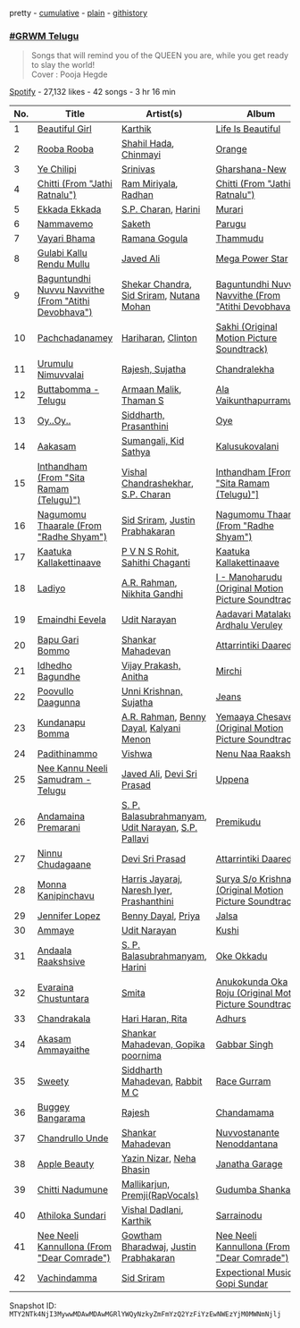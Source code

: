 pretty - [cumulative](/playlists/cumulative/37i9dQZF1DX442zFw7L5ce.md) - [plain](/playlists/plain/37i9dQZF1DX442zFw7L5ce) - [githistory](https://github.githistory.xyz/mackorone/spotify-playlist-archive/blob/main/playlists/plain/37i9dQZF1DX442zFw7L5ce)

### [\#GRWM Telugu](https://open.spotify.com/playlist/37i9dQZF1DX442zFw7L5ce)

> Songs that will remind you of the QUEEN you are, while you get ready to slay the world! <br/>Cover : Pooja Hegde

[Spotify](https://open.spotify.com/user/spotify) - 27,132 likes - 42 songs - 3 hr 16 min

| No. | Title | Artist(s) | Album | Length |
|---|---|---|---|---|
| 1 | [Beautiful Girl](https://open.spotify.com/track/3P8sXN7vsucV5k80lReeeq) | [Karthik](https://open.spotify.com/artist/0LSPREIgGMZXCuKVel7LVD) | [Life Is Beautiful](https://open.spotify.com/album/1Hd2y0smTAvVSTvJeXj5lW) | 4:43 |
| 2 | [Rooba Rooba](https://open.spotify.com/track/7gVqTSJ4Mr5uKkM9yhQKop) | [Shahil Hada](https://open.spotify.com/artist/4Rn2NNAPBegkcTSPz54jcc), [Chinmayi](https://open.spotify.com/artist/5UJ2sHO2ELrgW6aXeRLTQQ) | [Orange](https://open.spotify.com/album/4lydrnVdmsWCMMfk0S8Khj) | 5:14 |
| 3 | [Ye Chilipi](https://open.spotify.com/track/3LYt0b1ljHUYoG5YL2WwWP) | [Srinivas](https://open.spotify.com/artist/3K9qRRRqtuxgBRLxRCxpDl) | [Gharshana\-New](https://open.spotify.com/album/1UjRLzKzCJqmrZK9Drt6Zx) | 5:15 |
| 4 | [Chitti \(From "Jathi Ratnalu"\)](https://open.spotify.com/track/6Z40IRipd6pNcUULY6SXng) | [Ram Miriyala](https://open.spotify.com/artist/4A2XSc4OJjuPY4l6NjnrDj), [Radhan](https://open.spotify.com/artist/5FOhBMFQo0pDhvISlFmxdi) | [Chitti \(From "Jathi Ratnalu"\)](https://open.spotify.com/album/3vcbeHMefvNcmt3UWddxe8) | 3:04 |
| 5 | [Ekkada Ekkada](https://open.spotify.com/track/1nV9Nxh5bCYnJ372qcFIbT) | [S.P\. Charan](https://open.spotify.com/artist/1BIAyVQxDuYrMqZ8H1Faja), [Harini](https://open.spotify.com/artist/41BeeC5hYqvtGkM79RYvN4) | [Murari](https://open.spotify.com/album/5JedwC5U716Hg3pUANEtVu) | 6:11 |
| 6 | [Nammavemo](https://open.spotify.com/track/5DN8dF1Q0K8G6pgCQjqVvF) | [Saketh](https://open.spotify.com/artist/2Z4Ts7fIjfQ78Nh7EEy1bQ) | [Parugu](https://open.spotify.com/album/7eJXTAO0qIPduGIE4Pqk5C) | 4:46 |
| 7 | [Vayari Bhama](https://open.spotify.com/track/4K4gYMKbZFMKh4ePHzXTQu) | [Ramana Gogula](https://open.spotify.com/artist/4TkLTkst9LQlJ0zAmXtXmv) | [Thammudu](https://open.spotify.com/album/0BoUUhoyOBz3lNJH1wl5Dh) | 5:16 |
| 8 | [Gulabi Kallu Rendu Mullu](https://open.spotify.com/track/67XeWdoClnbbB5HyuB5wIj) | [Javed Ali](https://open.spotify.com/artist/4W91bbPB2CTSsHwt7eqNl7) | [Mega Power Star](https://open.spotify.com/album/4l1UZrzOz1la6gcFsEuktY) | 4:24 |
| 9 | [Baguntundhi Nuvvu Navvithe \(From "Atithi Devobhava"\)](https://open.spotify.com/track/18JVTOKs9ghqPLtkMeqffL) | [Shekar Chandra](https://open.spotify.com/artist/5ds7YHzRIeaGrAKGPR62fA), [Sid Sriram](https://open.spotify.com/artist/7qjJw7ZM2ekDSahLXPjIlN), [Nutana Mohan](https://open.spotify.com/artist/0RGaIKSEzZnlNTLCJKnv0H) | [Baguntundhi Nuvvu Navvithe \(From "Atithi Devobhava"\)](https://open.spotify.com/album/2NAbXL8eqGOLet1QnQr7mv) | 3:42 |
| 10 | [Pachchadanamey](https://open.spotify.com/track/49nQCpklrhXuaK5s1TQwOl) | [Hariharan](https://open.spotify.com/artist/2NoJ7NuNs9nyj8Thoh1kbu), [Clinton](https://open.spotify.com/artist/0kEZTiAxUemQeqP06npWMG) | [Sakhi \(Original Motion Picture Soundtrack\)](https://open.spotify.com/album/6KNE9uOJSeK3uEwn92bRTY) | 5:57 |
| 11 | [Urumulu Nimuvvalai](https://open.spotify.com/track/2rTmVSZOPnS9jrgcl6EjV0) | [Rajesh, Sujatha](https://open.spotify.com/artist/13Da3IxfSztUGGPXJOy6i4) | [Chandralekha](https://open.spotify.com/album/0u0QnbKBaBNm3yRNps6KRl) | 4:31 |
| 12 | [Buttabomma \- Telugu](https://open.spotify.com/track/0dnDTvdUco2UbaBjUtPxNS) | [Armaan Malik](https://open.spotify.com/artist/4IKVDbCSBTxBeAsMKjAuTs), [Thaman S](https://open.spotify.com/artist/2FgHPfRprDaylrSRVf1UlN) | [Ala Vaikunthapurramuloo](https://open.spotify.com/album/2dnfny8QAiGbUk9NI2P9c2) | 3:18 |
| 13 | [Oy..Oy..](https://open.spotify.com/track/7o20g3bZRdwy6MtiUP9pOx) | [Siddharth, Prasanthini](https://open.spotify.com/artist/3N1VJl9iRAk5HtIP1KghgX) | [Oye](https://open.spotify.com/album/4I7t128bqln9m45RZlMJU8) | 4:42 |
| 14 | [Aakasam](https://open.spotify.com/track/4wKiaLGUIAdgRBSv80aeBW) | [Sumangali, Kid Sathya](https://open.spotify.com/artist/0msjNpDNwMgjbKmjbcwGHU) | [Kalusukovalani](https://open.spotify.com/album/2z84b5n0ZwZa3exP90AHiu) | 4:46 |
| 15 | [Inthandham \(From "Sita Ramam \(Telugu\)"\)](https://open.spotify.com/track/3BVjPpVvki8Jpm1Ew21UjH) | [Vishal Chandrashekhar](https://open.spotify.com/artist/0rL4uL3xfYOt2p7NHhS8qr), [S.P\. Charan](https://open.spotify.com/artist/1BIAyVQxDuYrMqZ8H1Faja) | [Inthandham \[From "Sita Ramam \(Telugu\)"\]](https://open.spotify.com/album/6J9Jhm6rr5RboOPtvzkNrX) | 3:38 |
| 16 | [Nagumomu Thaarale \(From "Radhe Shyam"\)](https://open.spotify.com/track/5fnYbqciSco0Y0uMNilDTt) | [Sid Sriram](https://open.spotify.com/artist/7qjJw7ZM2ekDSahLXPjIlN), [Justin Prabhakaran](https://open.spotify.com/artist/3ocTwOjekTkFdD695eKuQr) | [Nagumomu Thaarale \(From "Radhe Shyam"\)](https://open.spotify.com/album/1ZCjfkLge20C5RUuULA5v7) | 4:54 |
| 17 | [Kaatuka Kallakettinaave](https://open.spotify.com/track/6oi7mBSvwYHOy0uX1yrQSc) | [P V N S Rohit](https://open.spotify.com/artist/4nSNFU2sKcxxiaPWnmT6JZ), [Sahithi Chaganti](https://open.spotify.com/artist/01dP5AXWzqsUZj4VIcUSDM) | [Kaatuka Kallakettinaave](https://open.spotify.com/album/7ET4tUowUafTghbMn0FxhC) | 3:19 |
| 18 | [Ladiyo](https://open.spotify.com/track/2QFFI5i22rkoF14Qpwwok3) | [A.R\. Rahman](https://open.spotify.com/artist/1mYsTxnqsietFxj1OgoGbG), [Nikhita Gandhi](https://open.spotify.com/artist/3tPQOjkxO3mrYrrgkTeXgH) | [I \- Manoharudu \(Original Motion Picture Soundtrack\)](https://open.spotify.com/album/0PqDwbg5QiH6S0uZTPWJR8) | 4:43 |
| 19 | [Emaindhi Eevela](https://open.spotify.com/track/3E8mVTnCMmXJNq6Pbcfkp7) | [Udit Narayan](https://open.spotify.com/artist/70B80Lwx2sxti0M1Ng9e8K) | [Aadavari Matalaku Ardhalu Veruley](https://open.spotify.com/album/2MsMl4xvzwGfgaIy1BLm0u) | 5:19 |
| 20 | [Bapu Gari Bommo](https://open.spotify.com/track/1e3pqyiPgPzqnDm8m91x5F) | [Shankar Mahadevan](https://open.spotify.com/artist/1SJOL9HJ08YOn92lFcYf8a) | [Attarrintiki Daaredi](https://open.spotify.com/album/4rjF7pEttnd3hMEt7iuzgk) | 4:40 |
| 21 | [Idhedho Bagundhe](https://open.spotify.com/track/4AuRsGcSsNqslLywUCWhAG) | [Vijay Prakash, Anitha](https://open.spotify.com/artist/5mYYuZMloL3PebJsXYzAuQ) | [Mirchi](https://open.spotify.com/album/0U9GjYJr2K1CK8tOax7Hrf) | 4:26 |
| 22 | [Poovullo Daagunna](https://open.spotify.com/track/4M8dRVFWKMfh7hPzGCYxra) | [Unni Krishnan, Sujatha](https://open.spotify.com/artist/0yUqGRXeAUPqjcN8NtZj1I) | [Jeans](https://open.spotify.com/album/5CcuoUl0yhFPRLMohxwvIt) | 6:55 |
| 23 | [Kundanapu Bomma](https://open.spotify.com/track/2xofTipSxfwbxwSdBcjYIe) | [A.R\. Rahman](https://open.spotify.com/artist/1mYsTxnqsietFxj1OgoGbG), [Benny Dayal](https://open.spotify.com/artist/61if35zz1W11GejEkxTLEQ), [Kalyani Menon](https://open.spotify.com/artist/56cdU5EX1q2eqlhV0w2A6D) | [Yemaaya Chesave \(Original Motion Picture Soundtrack\)](https://open.spotify.com/album/7n61GzJSBuZGrm8U1V9TLd) | 5:32 |
| 24 | [Padithinammo](https://open.spotify.com/track/3fiN8y8c2EvwCNNvVAERbx) | [Vishwa](https://open.spotify.com/artist/7ozuTyhWJTW9vMrRYijNuR) | [Nenu Naa Raakshasi](https://open.spotify.com/album/2VkPKVHmwhmwJMK7Dl3F8i) | 4:27 |
| 25 | [Nee Kannu Neeli Samudram \- Telugu](https://open.spotify.com/track/1C9SYGI40nNYh98gN87Fwr) | [Javed Ali](https://open.spotify.com/artist/4W91bbPB2CTSsHwt7eqNl7), [Devi Sri Prasad](https://open.spotify.com/artist/5sSzCxHtgL82pYDvx2QyEU) | [Uppena](https://open.spotify.com/album/0vHE0cmA8orbBgzIWz9T3D) | 5:12 |
| 26 | [Andamaina Premarani](https://open.spotify.com/track/4eEr2PZB3WJp74qkxzQrLS) | [S\. P\. Balasubrahmanyam](https://open.spotify.com/artist/2ae6PxICSOZHvjqiCcgon8), [Udit Narayan](https://open.spotify.com/artist/70B80Lwx2sxti0M1Ng9e8K), [S.P\. Pallavi](https://open.spotify.com/artist/31zE3XsSq1gHAik8uajDFP) | [Premikudu](https://open.spotify.com/album/68k7QMGYN8eiEY1CAl5sEy) | 4:48 |
| 27 | [Ninnu Chudagaane](https://open.spotify.com/track/1E5zyR7GT3PKjH3cqhVXVf) | [Devi Sri Prasad](https://open.spotify.com/artist/5sSzCxHtgL82pYDvx2QyEU) | [Attarrintiki Daaredi](https://open.spotify.com/album/4rjF7pEttnd3hMEt7iuzgk) | 5:31 |
| 28 | [Monna Kanipinchavu](https://open.spotify.com/track/4rc1WGmRJ2CsHXTmrBu3gH) | [Harris Jayaraj](https://open.spotify.com/artist/29aw5YCdIw2FEXYyAJZI8l), [Naresh Iyer](https://open.spotify.com/artist/7FaGCZiP3s6X7jQTB8EhfI), [Prashanthini](https://open.spotify.com/artist/4joteb3wCfZYGKjvF0XvLx) | [Surya S/o Krishnan \(Original Motion Picture Soundtrack\)](https://open.spotify.com/album/34EFScbYAJkSTujfbtT8gO) | 5:32 |
| 29 | [Jennifer Lopez](https://open.spotify.com/track/7DogGBT86sbjsNWQSIGLtB) | [Benny Dayal](https://open.spotify.com/artist/61if35zz1W11GejEkxTLEQ), [Priya](https://open.spotify.com/artist/6sseiKkl0ugvHy2WH0GCTR) | [Jalsa](https://open.spotify.com/album/4TmtWuheIr8ejxIjBpLU2u) | 4:18 |
| 30 | [Ammaye](https://open.spotify.com/track/2YZZFwARteC3gM1aEgHHMr) | [Udit Narayan](https://open.spotify.com/artist/70B80Lwx2sxti0M1Ng9e8K) | [Kushi](https://open.spotify.com/album/37evPVtdfVL0X4Sji9tQdu) | 4:51 |
| 31 | [Andaala Raakshsive](https://open.spotify.com/track/5xUZRi3ph5h01vbgx3u65X) | [S\. P\. Balasubrahmanyam](https://open.spotify.com/artist/2ae6PxICSOZHvjqiCcgon8), [Harini](https://open.spotify.com/artist/41BeeC5hYqvtGkM79RYvN4) | [Oke Okkadu](https://open.spotify.com/album/1WCAy8NWpdJ0NtzBTtxXvu) | 6:13 |
| 32 | [Evaraina Chustuntara](https://open.spotify.com/track/7vHmN4UodN2EGwQJMIvTe0) | [Smita](https://open.spotify.com/artist/4qCRlu0jozfPsnmnxuWPve) | [Anukokunda Oka Roju \(Original Motion Picture Soundtrack\)](https://open.spotify.com/album/3PiAeBEGIWDTRinfBVRqdt) | 3:15 |
| 33 | [Chandrakala](https://open.spotify.com/track/0KuVYY7tHWcwbvR0FSwrEo) | [Hari Haran, Rita](https://open.spotify.com/artist/35L41gAkGW2j2A6TFftcQ4) | [Adhurs](https://open.spotify.com/album/62IHYuxj0BTHw3BgrjRlQO) | 4:13 |
| 34 | [Akasam Ammayaithe](https://open.spotify.com/track/14I31bbtEZVADFi1uCcxcu) | [Shankar Mahadevan, Gopika poornima](https://open.spotify.com/artist/2XvK1qhSh7sTup7WKTrnoi) | [Gabbar Singh](https://open.spotify.com/album/57x6HaiiJdeTg9yhfoMcSr) | 4:51 |
| 35 | [Sweety](https://open.spotify.com/track/0JwGSIPH2wzFVl6ZW1RQoW) | [Siddharth Mahadevan](https://open.spotify.com/artist/7hwEGO7U6JwQ7M1teoO8GW), [Rabbit M C](https://open.spotify.com/artist/3EwmY8hOYo6ApKtlOIfgVV) | [Race Gurram](https://open.spotify.com/album/6qESUjEdldht18WkWpLw4n) | 4:25 |
| 36 | [Buggey Bangarama](https://open.spotify.com/track/18RUE4llLj46NIQKojerlw) | [Rajesh](https://open.spotify.com/artist/6aQ5LDX0WlnyDLI8TGU0wK) | [Chandamama](https://open.spotify.com/album/2eASY2UZa4O8pdXvK9SNgC) | 4:32 |
| 37 | [Chandrullo Unde](https://open.spotify.com/track/4b4xkbpRpA8jHbP8GVLYWR) | [Shankar Mahadevan](https://open.spotify.com/artist/1SJOL9HJ08YOn92lFcYf8a) | [Nuvvostanante Nenoddantana](https://open.spotify.com/album/5I3dEH9cXdYmo8MVIdOkxO) | 4:15 |
| 38 | [Apple Beauty](https://open.spotify.com/track/2o6DT527sOB7r20jVlyhzJ) | [Yazin Nizar](https://open.spotify.com/artist/2pVurQy6iuWWx707gilSdX), [Neha Bhasin](https://open.spotify.com/artist/4E5oyNFcB3uXLkLdjYmP9Z) | [Janatha Garage](https://open.spotify.com/album/4WSLvIQ3Q6vhYQIxXi7mn8) | 3:51 |
| 39 | [Chitti Nadumune](https://open.spotify.com/track/4NugyVw9Of2Z4uyBXf33tX) | [Mallikarjun, Premji\(RapVocals\)](https://open.spotify.com/artist/3uytoj0Hv0kykUFD6W30RD) | [Gudumba Shankar](https://open.spotify.com/album/330aGp8Rl5dhqKoPRsY203) | 5:54 |
| 40 | [Athiloka Sundari](https://open.spotify.com/track/7agbQBEJYIaKJ8lGVdq1bv) | [Vishal Dadlani](https://open.spotify.com/artist/6CXEwIaXYfVJ84biCxqc9k), [Karthik](https://open.spotify.com/artist/0LSPREIgGMZXCuKVel7LVD) | [Sarrainodu](https://open.spotify.com/album/4wwqWlnn6LF8CplJfZcHF8) | 4:14 |
| 41 | [Nee Neeli Kannullona \(From "Dear Comrade"\)](https://open.spotify.com/track/0Vjckx1G9Nt1S4GVfVKEdo) | [Gowtham Bharadwaj](https://open.spotify.com/artist/4iPWkK6w5BekqTgXcg8f7L), [Justin Prabhakaran](https://open.spotify.com/artist/3ocTwOjekTkFdD695eKuQr) | [Nee Neeli Kannullona \(From "Dear Comrade"\)](https://open.spotify.com/album/3RcUaHobHgt8eRQY7fPADf) | 2:26 |
| 42 | [Vachindamma](https://open.spotify.com/track/7sQs1t47PqfKa1L7kOtLko) | [Sid Sriram](https://open.spotify.com/artist/7qjJw7ZM2ekDSahLXPjIlN) | [Expectional Music Of Gopi Sundar](https://open.spotify.com/album/2YjU5LftLFtIiKDLa7cJ33) | 4:10 |

Snapshot ID: `MTY2NTk4NjI3MywwMDAwMDAwMGRlYWQyNzkyZmFmYzQ2YzFiYzEwNWEzYjM0MWNmNjlj`
